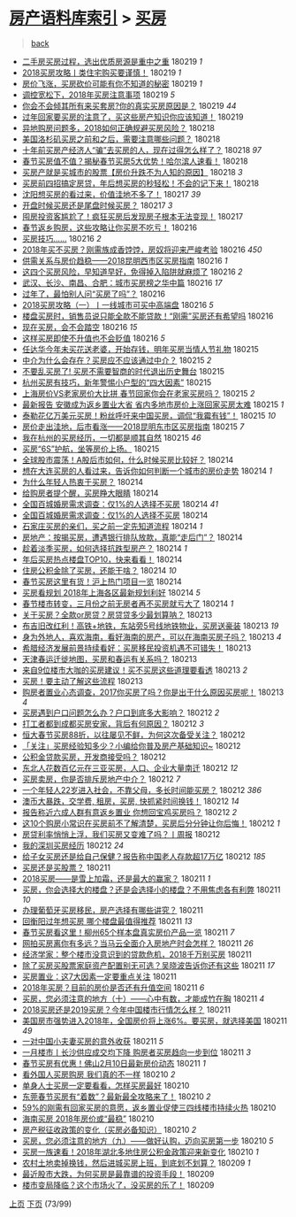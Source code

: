 [房产语料库索引](../../README.md)  > [买房](买房.md)
====
> [back](../README.md)

- [二手房买房过程，选出优质房源是重中之重](http://jkwz.applinzi.com/ittc/7071737825232159754.html#%E4%BA%8C%E6%89%8B%E6%88%BF%E4%B9%B0%E6%88%BF%E8%BF%87%E7%A8%8B%EF%BC%8C%E9%80%89%E5%87%BA%E4%BC%98%E8%B4%A8%E6%88%BF%E6%BA%90%E6%98%AF%E9%87%8D%E4%B8%AD%E4%B9%8B%E9%87%8D) 180219 *1* 
- [2018买房攻略丨类住宅购买要谨慎！](http://jkwz.applinzi.com/ittc/7071707480227054599.html#2018%E4%B9%B0%E6%88%BF%E6%94%BB%E7%95%A5%E4%B8%A8%E7%B1%BB%E4%BD%8F%E5%AE%85%E8%B4%AD%E4%B9%B0%E8%A6%81%E8%B0%A8%E6%85%8E%EF%BC%81) 180219 *1* 
- [房价飞涨，买房砍价可能有你不知道的秘密](http://jkwz.applinzi.com/ittc/7071345571388720134.html#%E6%88%BF%E4%BB%B7%E9%A3%9E%E6%B6%A8%EF%BC%8C%E4%B9%B0%E6%88%BF%E7%A0%8D%E4%BB%B7%E5%8F%AF%E8%83%BD%E6%9C%89%E4%BD%A0%E4%B8%8D%E7%9F%A5%E9%81%93%E7%9A%84%E7%A7%98%E5%AF%86) 180219 *1* 
- [调控宽松下，2018年买房注意事项](http://jkwz.applinzi.com/ittc/7071355787547247623.html#%E8%B0%83%E6%8E%A7%E5%AE%BD%E6%9D%BE%E4%B8%8B%EF%BC%8C2018%E5%B9%B4%E4%B9%B0%E6%88%BF%E6%B3%A8%E6%84%8F%E4%BA%8B%E9%A1%B9) 180219 *5* 
- [你会不会倾其所有来买套房?你的真实买房原因是？](http://jkwz.applinzi.com/ittc/7071585540812309520.html#%E4%BD%A0%E4%BC%9A%E4%B8%8D%E4%BC%9A%E5%80%BE%E5%85%B6%E6%89%80%E6%9C%89%E6%9D%A5%E4%B9%B0%E5%A5%97%E6%88%BF%3F%E4%BD%A0%E7%9A%84%E7%9C%9F%E5%AE%9E%E4%B9%B0%E6%88%BF%E5%8E%9F%E5%9B%A0%E6%98%AF%EF%BC%9F) 180219 *44* 
- [过年回家要买房的注意了，买这些房产知识你应该知道！](http://jkwz.applinzi.com/ittc/7069188088650007569.html#%E8%BF%87%E5%B9%B4%E5%9B%9E%E5%AE%B6%E8%A6%81%E4%B9%B0%E6%88%BF%E7%9A%84%E6%B3%A8%E6%84%8F%E4%BA%86%EF%BC%8C%E4%B9%B0%E8%BF%99%E4%BA%9B%E6%88%BF%E4%BA%A7%E7%9F%A5%E8%AF%86%E4%BD%A0%E5%BA%94%E8%AF%A5%E7%9F%A5%E9%81%93%EF%BC%81) 180219  
- [异地购房问题多，2018如何正确规避买房风险？](http://jkwz.applinzi.com/ittc/7071508477073949702.html#%E5%BC%82%E5%9C%B0%E8%B4%AD%E6%88%BF%E9%97%AE%E9%A2%98%E5%A4%9A%EF%BC%8C2018%E5%A6%82%E4%BD%95%E6%AD%A3%E7%A1%AE%E8%A7%84%E9%81%BF%E4%B9%B0%E6%88%BF%E9%A3%8E%E9%99%A9%EF%BC%9F) 180218  
- [美国洛杉矶买房之前和之后，需要注意哪些问题？](http://jkwz.applinzi.com/ittc/7071428734454596624.html#%E7%BE%8E%E5%9B%BD%E6%B4%9B%E6%9D%89%E7%9F%B6%E4%B9%B0%E6%88%BF%E4%B9%8B%E5%89%8D%E5%92%8C%E4%B9%8B%E5%90%8E%EF%BC%8C%E9%9C%80%E8%A6%81%E6%B3%A8%E6%84%8F%E5%93%AA%E4%BA%9B%E9%97%AE%E9%A2%98%EF%BC%9F) 180218  
- [十年前买房产经济人“骗”去买房的人，现在过得怎么样了？](http://jkwz.applinzi.com/ittc/7068764236325323793.html#%E5%8D%81%E5%B9%B4%E5%89%8D%E4%B9%B0%E6%88%BF%E4%BA%A7%E7%BB%8F%E6%B5%8E%E4%BA%BA%E2%80%9C%E9%AA%97%E2%80%9D%E5%8E%BB%E4%B9%B0%E6%88%BF%E7%9A%84%E4%BA%BA%EF%BC%8C%E7%8E%B0%E5%9C%A8%E8%BF%87%E5%BE%97%E6%80%8E%E4%B9%88%E6%A0%B7%E4%BA%86%EF%BC%9F) 180218 *97* 
- [春节买房值不值？揭秘春节买房5大优势！哈尔滨人速看！](http://jkwz.applinzi.com/ittc/7071328420984521739.html#%E6%98%A5%E8%8A%82%E4%B9%B0%E6%88%BF%E5%80%BC%E4%B8%8D%E5%80%BC%EF%BC%9F%E6%8F%AD%E7%A7%98%E6%98%A5%E8%8A%82%E4%B9%B0%E6%88%BF5%E5%A4%A7%E4%BC%98%E5%8A%BF%EF%BC%81%E5%93%88%E5%B0%94%E6%BB%A8%E4%BA%BA%E9%80%9F%E7%9C%8B%EF%BC%81) 180218  
- [买房产就是买城市的股票【房价升跌不为人知的原因】](http://jkwz.applinzi.com/ittc/7071220276165870598.html#%E4%B9%B0%E6%88%BF%E4%BA%A7%E5%B0%B1%E6%98%AF%E4%B9%B0%E5%9F%8E%E5%B8%82%E7%9A%84%E8%82%A1%E7%A5%A8%E3%80%90%E6%88%BF%E4%BB%B7%E5%8D%87%E8%B7%8C%E4%B8%8D%E4%B8%BA%E4%BA%BA%E7%9F%A5%E7%9A%84%E5%8E%9F%E5%9B%A0%E3%80%91) 180218 *3* 
- [买房前四招搞定房贷，年后想买房的秒轻松！不会的记下来！](http://jkwz.applinzi.com/ittc/7071213895220200455.html#%E4%B9%B0%E6%88%BF%E5%89%8D%E5%9B%9B%E6%8B%9B%E6%90%9E%E5%AE%9A%E6%88%BF%E8%B4%B7%EF%BC%8C%E5%B9%B4%E5%90%8E%E6%83%B3%E4%B9%B0%E6%88%BF%E7%9A%84%E7%A7%92%E8%BD%BB%E6%9D%BE%EF%BC%81%E4%B8%8D%E4%BC%9A%E7%9A%84%E8%AE%B0%E4%B8%8B%E6%9D%A5%EF%BC%81) 180218  
- [沈阳想买房的看过来，价值洼地不多了！](http://jkwz.applinzi.com/ittc/7071039887245837323.html#%E6%B2%88%E9%98%B3%E6%83%B3%E4%B9%B0%E6%88%BF%E7%9A%84%E7%9C%8B%E8%BF%87%E6%9D%A5%EF%BC%8C%E4%BB%B7%E5%80%BC%E6%B4%BC%E5%9C%B0%E4%B8%8D%E5%A4%9A%E4%BA%86%EF%BC%81) 180217 *39* 
- [开盘时候买房还是尾盘时候买房？](http://jkwz.applinzi.com/ittc/7071023101762864138.html#%E5%BC%80%E7%9B%98%E6%97%B6%E5%80%99%E4%B9%B0%E6%88%BF%E8%BF%98%E6%98%AF%E5%B0%BE%E7%9B%98%E6%97%B6%E5%80%99%E4%B9%B0%E6%88%BF%EF%BC%9F) 180217 *3* 
- [囤房投资客尴尬了！疯狂买房后发现房子根本无法变现！](http://jkwz.applinzi.com/ittc/7069237457612964870.html#%E5%9B%A4%E6%88%BF%E6%8A%95%E8%B5%84%E5%AE%A2%E5%B0%B4%E5%B0%AC%E4%BA%86%EF%BC%81%E7%96%AF%E7%8B%82%E4%B9%B0%E6%88%BF%E5%90%8E%E5%8F%91%E7%8E%B0%E6%88%BF%E5%AD%90%E6%A0%B9%E6%9C%AC%E6%97%A0%E6%B3%95%E5%8F%98%E7%8E%B0%EF%BC%81) 180217  
- [春节返乡购房，这些攻略让你买房不吃亏！](http://jkwz.applinzi.com/ittc/7070658161235461130.html#%E6%98%A5%E8%8A%82%E8%BF%94%E4%B9%A1%E8%B4%AD%E6%88%BF%EF%BC%8C%E8%BF%99%E4%BA%9B%E6%94%BB%E7%95%A5%E8%AE%A9%E4%BD%A0%E4%B9%B0%E6%88%BF%E4%B8%8D%E5%90%83%E4%BA%8F%EF%BC%81) 180216  
- [买房技巧……](http://jkwz.applinzi.com/ittc/7070791293930570758.html#%E4%B9%B0%E6%88%BF%E6%8A%80%E5%B7%A7%E2%80%A6%E2%80%A6) 180216 *2* 
- [2018年买不买房？刚需族成香饽饽，房奴将迎来严峻考验](http://jkwz.applinzi.com/ittc/7070731606069609482.html#2018%E5%B9%B4%E4%B9%B0%E4%B8%8D%E4%B9%B0%E6%88%BF%EF%BC%9F%E5%88%9A%E9%9C%80%E6%97%8F%E6%88%90%E9%A6%99%E9%A5%BD%E9%A5%BD%EF%BC%8C%E6%88%BF%E5%A5%B4%E5%B0%86%E8%BF%8E%E6%9D%A5%E4%B8%A5%E5%B3%BB%E8%80%83%E9%AA%8C) 180216 *450* 
- [供需关系与房价趋稳——2018昆明西市区买房指南](http://jkwz.applinzi.com/ittc/7070671419308770320.html#%E4%BE%9B%E9%9C%80%E5%85%B3%E7%B3%BB%E4%B8%8E%E6%88%BF%E4%BB%B7%E8%B6%8B%E7%A8%B3%E2%80%94%E2%80%942018%E6%98%86%E6%98%8E%E8%A5%BF%E5%B8%82%E5%8C%BA%E4%B9%B0%E6%88%BF%E6%8C%87%E5%8D%97) 180216 *1* 
- [这四个买房风险，早知道早好，免得掉入陷阱就麻烦了](http://jkwz.applinzi.com/ittc/7070666320410838022.html#%E8%BF%99%E5%9B%9B%E4%B8%AA%E4%B9%B0%E6%88%BF%E9%A3%8E%E9%99%A9%EF%BC%8C%E6%97%A9%E7%9F%A5%E9%81%93%E6%97%A9%E5%A5%BD%EF%BC%8C%E5%85%8D%E5%BE%97%E6%8E%89%E5%85%A5%E9%99%B7%E9%98%B1%E5%B0%B1%E9%BA%BB%E7%83%A6%E4%BA%86) 180216 *2* 
- [武汉、长沙、南昌、合肥：城市买房榜之华中篇](http://jkwz.applinzi.com/ittc/7066654034180441095.html#%E6%AD%A6%E6%B1%89%E3%80%81%E9%95%BF%E6%B2%99%E3%80%81%E5%8D%97%E6%98%8C%E3%80%81%E5%90%88%E8%82%A5%EF%BC%9A%E5%9F%8E%E5%B8%82%E4%B9%B0%E6%88%BF%E6%A6%9C%E4%B9%8B%E5%8D%8E%E4%B8%AD%E7%AF%87) 180216 *17* 
- [过年了，最怕别人问“买房了吗”？](http://jkwz.applinzi.com/ittc/7070611584114492426.html#%E8%BF%87%E5%B9%B4%E4%BA%86%EF%BC%8C%E6%9C%80%E6%80%95%E5%88%AB%E4%BA%BA%E9%97%AE%E2%80%9C%E4%B9%B0%E6%88%BF%E4%BA%86%E5%90%97%E2%80%9D%EF%BC%9F) 180216  
- [2018买房攻略（一）丨一线城市可买中高端盘](http://jkwz.applinzi.com/ittc/7070584728116003851.html#2018%E4%B9%B0%E6%88%BF%E6%94%BB%E7%95%A5%EF%BC%88%E4%B8%80%EF%BC%89%E4%B8%A8%E4%B8%80%E7%BA%BF%E5%9F%8E%E5%B8%82%E5%8F%AF%E4%B9%B0%E4%B8%AD%E9%AB%98%E7%AB%AF%E7%9B%98) 180216 *5* 
- [楼盘买房时，销售员说只能全款不能贷款！“刚需”买房还有希望吗](http://jkwz.applinzi.com/ittc/7069248693322908683.html#%E6%A5%BC%E7%9B%98%E4%B9%B0%E6%88%BF%E6%97%B6%EF%BC%8C%E9%94%80%E5%94%AE%E5%91%98%E8%AF%B4%E5%8F%AA%E8%83%BD%E5%85%A8%E6%AC%BE%E4%B8%8D%E8%83%BD%E8%B4%B7%E6%AC%BE%EF%BC%81%E2%80%9C%E5%88%9A%E9%9C%80%E2%80%9D%E4%B9%B0%E6%88%BF%E8%BF%98%E6%9C%89%E5%B8%8C%E6%9C%9B%E5%90%97) 180216  
- [现在买房，会不会踏空](http://jkwz.applinzi.com/ittc/7070451744301925393.html#%E7%8E%B0%E5%9C%A8%E4%B9%B0%E6%88%BF%EF%BC%8C%E4%BC%9A%E4%B8%8D%E4%BC%9A%E8%B8%8F%E7%A9%BA) 180216 *15* 
- [这样买房即使不升值也不会贬值](http://jkwz.applinzi.com/ittc/7070030065440392202.html#%E8%BF%99%E6%A0%B7%E4%B9%B0%E6%88%BF%E5%8D%B3%E4%BD%BF%E4%B8%8D%E5%8D%87%E5%80%BC%E4%B9%9F%E4%B8%8D%E4%BC%9A%E8%B4%AC%E5%80%BC) 180216 *5* 
- [任达华今年未买花送老婆，开始存钱，明年买房当情人节礼物](http://jkwz.applinzi.com/ittc/7070453954402321419.html#%E4%BB%BB%E8%BE%BE%E5%8D%8E%E4%BB%8A%E5%B9%B4%E6%9C%AA%E4%B9%B0%E8%8A%B1%E9%80%81%E8%80%81%E5%A9%86%EF%BC%8C%E5%BC%80%E5%A7%8B%E5%AD%98%E9%92%B1%EF%BC%8C%E6%98%8E%E5%B9%B4%E4%B9%B0%E6%88%BF%E5%BD%93%E6%83%85%E4%BA%BA%E8%8A%82%E7%A4%BC%E7%89%A9) 180215  
- [中介为什么会存在？买房应不应该通过中介？](http://jkwz.applinzi.com/ittc/7070357659926922256.html#%E4%B8%AD%E4%BB%8B%E4%B8%BA%E4%BB%80%E4%B9%88%E4%BC%9A%E5%AD%98%E5%9C%A8%EF%BC%9F%E4%B9%B0%E6%88%BF%E5%BA%94%E4%B8%8D%E5%BA%94%E8%AF%A5%E9%80%9A%E8%BF%87%E4%B8%AD%E4%BB%8B%EF%BC%9F) 180215 *2* 
- [不要乱买房了! 买房不需要智商的时代退出历史舞台](http://jkwz.applinzi.com/ittc/7069629492819919879.html#%E4%B8%8D%E8%A6%81%E4%B9%B1%E4%B9%B0%E6%88%BF%E4%BA%86%21+%E4%B9%B0%E6%88%BF%E4%B8%8D%E9%9C%80%E8%A6%81%E6%99%BA%E5%95%86%E7%9A%84%E6%97%B6%E4%BB%A3%E9%80%80%E5%87%BA%E5%8E%86%E5%8F%B2%E8%88%9E%E5%8F%B0) 180215  
- [杭州买房有技巧，新年警惕小户型的“四大因素”](http://jkwz.applinzi.com/ittc/7070079734602269707.html#%E6%9D%AD%E5%B7%9E%E4%B9%B0%E6%88%BF%E6%9C%89%E6%8A%80%E5%B7%A7%EF%BC%8C%E6%96%B0%E5%B9%B4%E8%AD%A6%E6%83%95%E5%B0%8F%E6%88%B7%E5%9E%8B%E7%9A%84%E2%80%9C%E5%9B%9B%E5%A4%A7%E5%9B%A0%E7%B4%A0%E2%80%9D) 180215  
- [上海房价VS老家房价大比拼 春节回家你会在老家买房吗？](http://jkwz.applinzi.com/ittc/7070322028496552967.html#%E4%B8%8A%E6%B5%B7%E6%88%BF%E4%BB%B7VS%E8%80%81%E5%AE%B6%E6%88%BF%E4%BB%B7%E5%A4%A7%E6%AF%94%E6%8B%BC+%E6%98%A5%E8%8A%82%E5%9B%9E%E5%AE%B6%E4%BD%A0%E4%BC%9A%E5%9C%A8%E8%80%81%E5%AE%B6%E4%B9%B0%E6%88%BF%E5%90%97%EF%BC%9F) 180215 *2* 
- [最新报告 安徽成为返乡置业大省 省内多地市房价上涨回家买房太难](http://jkwz.applinzi.com/ittc/7070314339901113351.html#%E6%9C%80%E6%96%B0%E6%8A%A5%E5%91%8A+%E5%AE%89%E5%BE%BD%E6%88%90%E4%B8%BA%E8%BF%94%E4%B9%A1%E7%BD%AE%E4%B8%9A%E5%A4%A7%E7%9C%81+%E7%9C%81%E5%86%85%E5%A4%9A%E5%9C%B0%E5%B8%82%E6%88%BF%E4%BB%B7%E4%B8%8A%E6%B6%A8%E5%9B%9E%E5%AE%B6%E4%B9%B0%E6%88%BF%E5%A4%AA%E9%9A%BE) 180215 *1* 
- [泰勒花亿万美元买房！粉丝呼吁来中国买房，调侃“我霉有钱”！](http://jkwz.applinzi.com/ittc/7070279833743787019.html#%E6%B3%B0%E5%8B%92%E8%8A%B1%E4%BA%BF%E4%B8%87%E7%BE%8E%E5%85%83%E4%B9%B0%E6%88%BF%EF%BC%81%E7%B2%89%E4%B8%9D%E5%91%BC%E5%90%81%E6%9D%A5%E4%B8%AD%E5%9B%BD%E4%B9%B0%E6%88%BF%EF%BC%8C%E8%B0%83%E4%BE%83%E2%80%9C%E6%88%91%E9%9C%89%E6%9C%89%E9%92%B1%E2%80%9D%EF%BC%81) 180215 *10* 
- [房价走出洼地，后市看涨——2018昆明东市区买房指南](http://jkwz.applinzi.com/ittc/7070274718978802704.html#%E6%88%BF%E4%BB%B7%E8%B5%B0%E5%87%BA%E6%B4%BC%E5%9C%B0%EF%BC%8C%E5%90%8E%E5%B8%82%E7%9C%8B%E6%B6%A8%E2%80%94%E2%80%942018%E6%98%86%E6%98%8E%E4%B8%9C%E5%B8%82%E5%8C%BA%E4%B9%B0%E6%88%BF%E6%8C%87%E5%8D%97) 180215 *7* 
- [我在杭州的买房经历，一切都是顺其自然](http://jkwz.applinzi.com/ittc/7070120974618199057.html#%E6%88%91%E5%9C%A8%E6%9D%AD%E5%B7%9E%E7%9A%84%E4%B9%B0%E6%88%BF%E7%BB%8F%E5%8E%86%EF%BC%8C%E4%B8%80%E5%88%87%E9%83%BD%E6%98%AF%E9%A1%BA%E5%85%B6%E8%87%AA%E7%84%B6) 180215 *46* 
- [买房“6S”护航，坐等房价上扬。](http://jkwz.applinzi.com/ittc/7069186768668984331.html#%E4%B9%B0%E6%88%BF%E2%80%9C6S%E2%80%9D%E6%8A%A4%E8%88%AA%EF%BC%8C%E5%9D%90%E7%AD%89%E6%88%BF%E4%BB%B7%E4%B8%8A%E6%89%AC%E3%80%82) 180215  
- [全球股市震荡！A股后市如何，什么时候买房比较好？](http://jkwz.applinzi.com/ittc/7069195537171874822.html#%E5%85%A8%E7%90%83%E8%82%A1%E5%B8%82%E9%9C%87%E8%8D%A1%EF%BC%81A%E8%82%A1%E5%90%8E%E5%B8%82%E5%A6%82%E4%BD%95%EF%BC%8C%E4%BB%80%E4%B9%88%E6%97%B6%E5%80%99%E4%B9%B0%E6%88%BF%E6%AF%94%E8%BE%83%E5%A5%BD%EF%BC%9F) 180214  
- [想在大连买房的人看过来，告诉你如何判断一个城市的房价走势](http://jkwz.applinzi.com/ittc/7070039120787538961.html#%E6%83%B3%E5%9C%A8%E5%A4%A7%E8%BF%9E%E4%B9%B0%E6%88%BF%E7%9A%84%E4%BA%BA%E7%9C%8B%E8%BF%87%E6%9D%A5%EF%BC%8C%E5%91%8A%E8%AF%89%E4%BD%A0%E5%A6%82%E4%BD%95%E5%88%A4%E6%96%AD%E4%B8%80%E4%B8%AA%E5%9F%8E%E5%B8%82%E7%9A%84%E6%88%BF%E4%BB%B7%E8%B5%B0%E5%8A%BF) 180214 *1* 
- [为什么年轻人热衷于买房？](http://jkwz.applinzi.com/ittc/7070028009858139146.html#%E4%B8%BA%E4%BB%80%E4%B9%88%E5%B9%B4%E8%BD%BB%E4%BA%BA%E7%83%AD%E8%A1%B7%E4%BA%8E%E4%B9%B0%E6%88%BF%EF%BC%9F) 180214  
- [给购房者提个醒，买房睁大眼睛](http://jkwz.applinzi.com/ittc/7069986708857029638.html#%E7%BB%99%E8%B4%AD%E6%88%BF%E8%80%85%E6%8F%90%E4%B8%AA%E9%86%92%EF%BC%8C%E4%B9%B0%E6%88%BF%E7%9D%81%E5%A4%A7%E7%9C%BC%E7%9D%9B) 180214  
- [全国百城婚房需求调查：仅1%的人选择不买房](http://jkwz.applinzi.com/ittc/7069991170338194448.html#%E5%85%A8%E5%9B%BD%E7%99%BE%E5%9F%8E%E5%A9%9A%E6%88%BF%E9%9C%80%E6%B1%82%E8%B0%83%E6%9F%A5%EF%BC%9A%E4%BB%851%25%E7%9A%84%E4%BA%BA%E9%80%89%E6%8B%A9%E4%B8%8D%E4%B9%B0%E6%88%BF) 180214 *41* 
- [全国百城婚房需求调查：仅1%的人选择不买房](http://jkwz.applinzi.com/ittc/7069980788022314001.html#%E5%85%A8%E5%9B%BD%E7%99%BE%E5%9F%8E%E5%A9%9A%E6%88%BF%E9%9C%80%E6%B1%82%E8%B0%83%E6%9F%A5%EF%BC%9A%E4%BB%851%25%E7%9A%84%E4%BA%BA%E9%80%89%E6%8B%A9%E4%B8%8D%E4%B9%B0%E6%88%BF) 180214  
- [石家庄买房的亲们，买之前一定先知道流程](http://jkwz.applinzi.com/ittc/7069974461791339537.html#%E7%9F%B3%E5%AE%B6%E5%BA%84%E4%B9%B0%E6%88%BF%E7%9A%84%E4%BA%B2%E4%BB%AC%EF%BC%8C%E4%B9%B0%E4%B9%8B%E5%89%8D%E4%B8%80%E5%AE%9A%E5%85%88%E7%9F%A5%E9%81%93%E6%B5%81%E7%A8%8B) 180214 *1* 
- [房地产：按揭买房，遭遇银行排队放款，真能“走后门”？](http://jkwz.applinzi.com/ittc/7069955914713269259.html#%E6%88%BF%E5%9C%B0%E4%BA%A7%EF%BC%9A%E6%8C%89%E6%8F%AD%E4%B9%B0%E6%88%BF%EF%BC%8C%E9%81%AD%E9%81%87%E9%93%B6%E8%A1%8C%E6%8E%92%E9%98%9F%E6%94%BE%E6%AC%BE%EF%BC%8C%E7%9C%9F%E8%83%BD%E2%80%9C%E8%B5%B0%E5%90%8E%E9%97%A8%E2%80%9D%EF%BC%9F) 180214  
- [趁着淡季买房，如何选择抗跌型房产？](http://jkwz.applinzi.com/ittc/7069939749060346897.html#%E8%B6%81%E7%9D%80%E6%B7%A1%E5%AD%A3%E4%B9%B0%E6%88%BF%EF%BC%8C%E5%A6%82%E4%BD%95%E9%80%89%E6%8B%A9%E6%8A%97%E8%B7%8C%E5%9E%8B%E6%88%BF%E4%BA%A7%EF%BC%9F) 180214 *1* 
- [年后买房热点楼盘TOP10，快来看看！](http://jkwz.applinzi.com/ittc/7069894296314840075.html#%E5%B9%B4%E5%90%8E%E4%B9%B0%E6%88%BF%E7%83%AD%E7%82%B9%E6%A5%BC%E7%9B%98TOP10%EF%BC%8C%E5%BF%AB%E6%9D%A5%E7%9C%8B%E7%9C%8B%EF%BC%81) 180214  
- [住房公积金除了买房，还能干啥？](http://jkwz.applinzi.com/ittc/7069878378159408145.html#%E4%BD%8F%E6%88%BF%E5%85%AC%E7%A7%AF%E9%87%91%E9%99%A4%E4%BA%86%E4%B9%B0%E6%88%BF%EF%BC%8C%E8%BF%98%E8%83%BD%E5%B9%B2%E5%95%A5%EF%BC%9F) 180214 *10* 
- [春节买房这里有货！沪上热门项目一览](http://jkwz.applinzi.com/ittc/7069859576487085063.html#%E6%98%A5%E8%8A%82%E4%B9%B0%E6%88%BF%E8%BF%99%E9%87%8C%E6%9C%89%E8%B4%A7%EF%BC%81%E6%B2%AA%E4%B8%8A%E7%83%AD%E9%97%A8%E9%A1%B9%E7%9B%AE%E4%B8%80%E8%A7%88) 180214  
- [买房看规划 2018年上海各区最新规划利好](http://jkwz.applinzi.com/ittc/7069859568194946065.html#%E4%B9%B0%E6%88%BF%E7%9C%8B%E8%A7%84%E5%88%92+2018%E5%B9%B4%E4%B8%8A%E6%B5%B7%E5%90%84%E5%8C%BA%E6%9C%80%E6%96%B0%E8%A7%84%E5%88%92%E5%88%A9%E5%A5%BD) 180214 *5* 
- [春节楼市转变，三月份之前无房者再不买房就亏大了](http://jkwz.applinzi.com/ittc/7069857732935287824.html#%E6%98%A5%E8%8A%82%E6%A5%BC%E5%B8%82%E8%BD%AC%E5%8F%98%EF%BC%8C%E4%B8%89%E6%9C%88%E4%BB%BD%E4%B9%8B%E5%89%8D%E6%97%A0%E6%88%BF%E8%80%85%E5%86%8D%E4%B8%8D%E4%B9%B0%E6%88%BF%E5%B0%B1%E4%BA%8F%E5%A4%A7%E4%BA%86) 180214 *1* 
- [关于买房？全款or房贷？房贷贷多少最划算呐？](http://jkwz.applinzi.com/ittc/7069679248292185094.html#%E5%85%B3%E4%BA%8E%E4%B9%B0%E6%88%BF%EF%BC%9F%E5%85%A8%E6%AC%BEor%E6%88%BF%E8%B4%B7%EF%BC%9F%E6%88%BF%E8%B4%B7%E8%B4%B7%E5%A4%9A%E5%B0%91%E6%9C%80%E5%88%92%E7%AE%97%E5%91%90%EF%BC%9F) 180213  
- [布吉旧改红利！高铁+地铁，东站旁5号线地铁物业，买房送豪装](http://jkwz.applinzi.com/ittc/7069647908658218000.html#%E5%B8%83%E5%90%89%E6%97%A7%E6%94%B9%E7%BA%A2%E5%88%A9%EF%BC%81%E9%AB%98%E9%93%81%2B%E5%9C%B0%E9%93%81%EF%BC%8C%E4%B8%9C%E7%AB%99%E6%97%815%E5%8F%B7%E7%BA%BF%E5%9C%B0%E9%93%81%E7%89%A9%E4%B8%9A%EF%BC%8C%E4%B9%B0%E6%88%BF%E9%80%81%E8%B1%AA%E8%A3%85) 180213 *19* 
- [身为外地人，喜欢海南，看好海南的房产，可以在海南买房子吗？](http://jkwz.applinzi.com/ittc/7069637101065077766.html#%E8%BA%AB%E4%B8%BA%E5%A4%96%E5%9C%B0%E4%BA%BA%EF%BC%8C%E5%96%9C%E6%AC%A2%E6%B5%B7%E5%8D%97%EF%BC%8C%E7%9C%8B%E5%A5%BD%E6%B5%B7%E5%8D%97%E7%9A%84%E6%88%BF%E4%BA%A7%EF%BC%8C%E5%8F%AF%E4%BB%A5%E5%9C%A8%E6%B5%B7%E5%8D%97%E4%B9%B0%E6%88%BF%E5%AD%90%E5%90%97%EF%BC%9F) 180213 *4* 
- [希腊经济发展前景持续看好：买房移民投资机遇不可错失！](http://jkwz.applinzi.com/ittc/7069636176141354001.html#%E5%B8%8C%E8%85%8A%E7%BB%8F%E6%B5%8E%E5%8F%91%E5%B1%95%E5%89%8D%E6%99%AF%E6%8C%81%E7%BB%AD%E7%9C%8B%E5%A5%BD%EF%BC%9A%E4%B9%B0%E6%88%BF%E7%A7%BB%E6%B0%91%E6%8A%95%E8%B5%84%E6%9C%BA%E9%81%87%E4%B8%8D%E5%8F%AF%E9%94%99%E5%A4%B1%EF%BC%81) 180213  
- [天津春运迁徙地图，买房和春运有关系吗？](http://jkwz.applinzi.com/ittc/7069595618903589899.html#%E5%A4%A9%E6%B4%A5%E6%98%A5%E8%BF%90%E8%BF%81%E5%BE%99%E5%9C%B0%E5%9B%BE%EF%BC%8C%E4%B9%B0%E6%88%BF%E5%92%8C%E6%98%A5%E8%BF%90%E6%9C%89%E5%85%B3%E7%B3%BB%E5%90%97%EF%BC%9F) 180213  
- [来自9位楼市大咖的买房建议！买不买房这些道理要看透](http://jkwz.applinzi.com/ittc/7069509162939974666.html#%E6%9D%A5%E8%87%AA9%E4%BD%8D%E6%A5%BC%E5%B8%82%E5%A4%A7%E5%92%96%E7%9A%84%E4%B9%B0%E6%88%BF%E5%BB%BA%E8%AE%AE%EF%BC%81%E4%B9%B0%E4%B8%8D%E4%B9%B0%E6%88%BF%E8%BF%99%E4%BA%9B%E9%81%93%E7%90%86%E8%A6%81%E7%9C%8B%E9%80%8F) 180213 *2* 
- [买房！要主动了解这些流程](http://jkwz.applinzi.com/ittc/7069491882197779466.html#%E4%B9%B0%E6%88%BF%EF%BC%81%E8%A6%81%E4%B8%BB%E5%8A%A8%E4%BA%86%E8%A7%A3%E8%BF%99%E4%BA%9B%E6%B5%81%E7%A8%8B) 180213  
- [购房者置业心态调查，2017你买房了吗？你是出于什么原因买房呢！](http://jkwz.applinzi.com/ittc/7069351752950612998.html#%E8%B4%AD%E6%88%BF%E8%80%85%E7%BD%AE%E4%B8%9A%E5%BF%83%E6%80%81%E8%B0%83%E6%9F%A5%EF%BC%8C2017%E4%BD%A0%E4%B9%B0%E6%88%BF%E4%BA%86%E5%90%97%EF%BC%9F%E4%BD%A0%E6%98%AF%E5%87%BA%E4%BA%8E%E4%BB%80%E4%B9%88%E5%8E%9F%E5%9B%A0%E4%B9%B0%E6%88%BF%E5%91%A2%EF%BC%81) 180213 *4* 
- [买房遇到户口问题怎么办？户口到底多大影响？](http://jkwz.applinzi.com/ittc/7069255445644837905.html#%E4%B9%B0%E6%88%BF%E9%81%87%E5%88%B0%E6%88%B7%E5%8F%A3%E9%97%AE%E9%A2%98%E6%80%8E%E4%B9%88%E5%8A%9E%EF%BC%9F%E6%88%B7%E5%8F%A3%E5%88%B0%E5%BA%95%E5%A4%9A%E5%A4%A7%E5%BD%B1%E5%93%8D%EF%BC%9F) 180212 *2* 
- [打工者都到成都买房安家，背后有何原因？](http://jkwz.applinzi.com/ittc/7069334140858401809.html#%E6%89%93%E5%B7%A5%E8%80%85%E9%83%BD%E5%88%B0%E6%88%90%E9%83%BD%E4%B9%B0%E6%88%BF%E5%AE%89%E5%AE%B6%EF%BC%8C%E8%83%8C%E5%90%8E%E6%9C%89%E4%BD%95%E5%8E%9F%E5%9B%A0%EF%BC%9F) 180212 *3* 
- [恒大春节买房88折，​以往屡见不鲜，为何这次备受关注？](http://jkwz.applinzi.com/ittc/7069227576801625098.html#%E6%81%92%E5%A4%A7%E6%98%A5%E8%8A%82%E4%B9%B0%E6%88%BF88%E6%8A%98%EF%BC%8C%E2%80%8B%E4%BB%A5%E5%BE%80%E5%B1%A1%E8%A7%81%E4%B8%8D%E9%B2%9C%EF%BC%8C%E4%B8%BA%E4%BD%95%E8%BF%99%E6%AC%A1%E5%A4%87%E5%8F%97%E5%85%B3%E6%B3%A8%EF%BC%9F) 180212  
- [「关注」买房经验知多少？小编给你普及房产基础知识~](http://jkwz.applinzi.com/ittc/7069283793892803595.html#%E3%80%8C%E5%85%B3%E6%B3%A8%E3%80%8D%E4%B9%B0%E6%88%BF%E7%BB%8F%E9%AA%8C%E7%9F%A5%E5%A4%9A%E5%B0%91%EF%BC%9F%E5%B0%8F%E7%BC%96%E7%BB%99%E4%BD%A0%E6%99%AE%E5%8F%8A%E6%88%BF%E4%BA%A7%E5%9F%BA%E7%A1%80%E7%9F%A5%E8%AF%86%7E) 180212  
- [公积金贷款买房，开发商接受吗？](http://jkwz.applinzi.com/ittc/7069276985996346375.html#%E5%85%AC%E7%A7%AF%E9%87%91%E8%B4%B7%E6%AC%BE%E4%B9%B0%E6%88%BF%EF%BC%8C%E5%BC%80%E5%8F%91%E5%95%86%E6%8E%A5%E5%8F%97%E5%90%97%EF%BC%9F) 180212  
- [东北人花数百亿元在三亚买房，人口、企业大量南迁](http://jkwz.applinzi.com/ittc/7069261693161309195.html#%E4%B8%9C%E5%8C%97%E4%BA%BA%E8%8A%B1%E6%95%B0%E7%99%BE%E4%BA%BF%E5%85%83%E5%9C%A8%E4%B8%89%E4%BA%9A%E4%B9%B0%E6%88%BF%EF%BC%8C%E4%BA%BA%E5%8F%A3%E3%80%81%E4%BC%81%E4%B8%9A%E5%A4%A7%E9%87%8F%E5%8D%97%E8%BF%81) 180212 *12* 
- [买房卖房，你是否排斥房地产中介？](http://jkwz.applinzi.com/ittc/7069247112162575370.html#%E4%B9%B0%E6%88%BF%E5%8D%96%E6%88%BF%EF%BC%8C%E4%BD%A0%E6%98%AF%E5%90%A6%E6%8E%92%E6%96%A5%E6%88%BF%E5%9C%B0%E4%BA%A7%E4%B8%AD%E4%BB%8B%EF%BC%9F) 180212 *7* 
- [一个年轻人22岁进入社会，不靠父母，多长时间能买房？](http://jkwz.applinzi.com/ittc/7069152291909534730.html#%E4%B8%80%E4%B8%AA%E5%B9%B4%E8%BD%BB%E4%BA%BA22%E5%B2%81%E8%BF%9B%E5%85%A5%E7%A4%BE%E4%BC%9A%EF%BC%8C%E4%B8%8D%E9%9D%A0%E7%88%B6%E6%AF%8D%EF%BC%8C%E5%A4%9A%E9%95%BF%E6%97%B6%E9%97%B4%E8%83%BD%E4%B9%B0%E6%88%BF%EF%BC%9F) 180212 *386* 
- [澳币大暴跌，交学费, 租房，买房, 快抓紧时间换钱！](http://jkwz.applinzi.com/ittc/7069219934507107335.html#%E6%BE%B3%E5%B8%81%E5%A4%A7%E6%9A%B4%E8%B7%8C%EF%BC%8C%E4%BA%A4%E5%AD%A6%E8%B4%B9%2C+%E7%A7%9F%E6%88%BF%EF%BC%8C%E4%B9%B0%E6%88%BF%2C+%E5%BF%AB%E6%8A%93%E7%B4%A7%E6%97%B6%E9%97%B4%E6%8D%A2%E9%92%B1%EF%BC%81) 180212 *14* 
- [报告称近六成人群有意返乡置业 你想回宝鸡买房吗？](http://jkwz.applinzi.com/ittc/7069210227289621521.html#%E6%8A%A5%E5%91%8A%E7%A7%B0%E8%BF%91%E5%85%AD%E6%88%90%E4%BA%BA%E7%BE%A4%E6%9C%89%E6%84%8F%E8%BF%94%E4%B9%A1%E7%BD%AE%E4%B8%9A+%E4%BD%A0%E6%83%B3%E5%9B%9E%E5%AE%9D%E9%B8%A1%E4%B9%B0%E6%88%BF%E5%90%97%EF%BC%9F) 180212 *2* 
- [这10个购房小常识在买房前不了解清楚，买房后分分钟让你后悔！](http://jkwz.applinzi.com/ittc/7068836606167745542.html#%E8%BF%9910%E4%B8%AA%E8%B4%AD%E6%88%BF%E5%B0%8F%E5%B8%B8%E8%AF%86%E5%9C%A8%E4%B9%B0%E6%88%BF%E5%89%8D%E4%B8%8D%E4%BA%86%E8%A7%A3%E6%B8%85%E6%A5%9A%EF%BC%8C%E4%B9%B0%E6%88%BF%E5%90%8E%E5%88%86%E5%88%86%E9%92%9F%E8%AE%A9%E4%BD%A0%E5%90%8E%E6%82%94%EF%BC%81) 180212 *1* 
- [房贷利率悄悄上浮，我们买房又变难了吗？丨周报](http://jkwz.applinzi.com/ittc/7069176860691137547.html#%E6%88%BF%E8%B4%B7%E5%88%A9%E7%8E%87%E6%82%84%E6%82%84%E4%B8%8A%E6%B5%AE%EF%BC%8C%E6%88%91%E4%BB%AC%E4%B9%B0%E6%88%BF%E5%8F%88%E5%8F%98%E9%9A%BE%E4%BA%86%E5%90%97%EF%BC%9F%E4%B8%A8%E5%91%A8%E6%8A%A5) 180212  
- [我的深圳买房经历](http://jkwz.applinzi.com/ittc/7069146534916916234.html#%E6%88%91%E7%9A%84%E6%B7%B1%E5%9C%B3%E4%B9%B0%E6%88%BF%E7%BB%8F%E5%8E%86) 180212 *24* 
- [给子女买房还是给自己保健？报告称中国老人存款超17万亿](http://jkwz.applinzi.com/ittc/7069144081362322449.html#%E7%BB%99%E5%AD%90%E5%A5%B3%E4%B9%B0%E6%88%BF%E8%BF%98%E6%98%AF%E7%BB%99%E8%87%AA%E5%B7%B1%E4%BF%9D%E5%81%A5%EF%BC%9F%E6%8A%A5%E5%91%8A%E7%A7%B0%E4%B8%AD%E5%9B%BD%E8%80%81%E4%BA%BA%E5%AD%98%E6%AC%BE%E8%B6%8517%E4%B8%87%E4%BA%BF) 180212 *185* 
- [买房还是买股票？](http://jkwz.applinzi.com/ittc/7068957445664015370.html#%E4%B9%B0%E6%88%BF%E8%BF%98%E6%98%AF%E4%B9%B0%E8%82%A1%E7%A5%A8%EF%BC%9F) 180211  
- [2018买房——是雪上加霜，还是最大的赢家？](http://jkwz.applinzi.com/ittc/7068845900586025994.html#2018%E4%B9%B0%E6%88%BF%E2%80%94%E2%80%94%E6%98%AF%E9%9B%AA%E4%B8%8A%E5%8A%A0%E9%9C%9C%EF%BC%8C%E8%BF%98%E6%98%AF%E6%9C%80%E5%A4%A7%E7%9A%84%E8%B5%A2%E5%AE%B6%EF%BC%9F) 180211 *1* 
- [买房，你会选择大的楼盘？还是会选择小的楼盘？不用焦虑各有利弊](http://jkwz.applinzi.com/ittc/7068904518672974865.html#%E4%B9%B0%E6%88%BF%EF%BC%8C%E4%BD%A0%E4%BC%9A%E9%80%89%E6%8B%A9%E5%A4%A7%E7%9A%84%E6%A5%BC%E7%9B%98%EF%BC%9F%E8%BF%98%E6%98%AF%E4%BC%9A%E9%80%89%E6%8B%A9%E5%B0%8F%E7%9A%84%E6%A5%BC%E7%9B%98%EF%BC%9F%E4%B8%8D%E7%94%A8%E7%84%A6%E8%99%91%E5%90%84%E6%9C%89%E5%88%A9%E5%BC%8A) 180211 *10* 
- [办理葡萄牙买房移民，房产选择有哪些讲究？](http://jkwz.applinzi.com/ittc/7068901327474525191.html#%E5%8A%9E%E7%90%86%E8%91%A1%E8%90%84%E7%89%99%E4%B9%B0%E6%88%BF%E7%A7%BB%E6%B0%91%EF%BC%8C%E6%88%BF%E4%BA%A7%E9%80%89%E6%8B%A9%E6%9C%89%E5%93%AA%E4%BA%9B%E8%AE%B2%E7%A9%B6%EF%BC%9F) 180211  
- [回衡阳过年想买房 哪个楼盘最值得推荐](http://jkwz.applinzi.com/ittc/7068897402444841995.html#%E5%9B%9E%E8%A1%A1%E9%98%B3%E8%BF%87%E5%B9%B4%E6%83%B3%E4%B9%B0%E6%88%BF+%E5%93%AA%E4%B8%AA%E6%A5%BC%E7%9B%98%E6%9C%80%E5%80%BC%E5%BE%97%E6%8E%A8%E8%8D%90) 180211 *13* 
- [春节买房看这里！柳州65个样本盘真实房价产品一览](http://jkwz.applinzi.com/ittc/7068885291626923025.html#%E6%98%A5%E8%8A%82%E4%B9%B0%E6%88%BF%E7%9C%8B%E8%BF%99%E9%87%8C%EF%BC%81%E6%9F%B3%E5%B7%9E65%E4%B8%AA%E6%A0%B7%E6%9C%AC%E7%9B%98%E7%9C%9F%E5%AE%9E%E6%88%BF%E4%BB%B7%E4%BA%A7%E5%93%81%E4%B8%80%E8%A7%88) 180211 *7* 
- [网拍买房离你有多远？当马云全面介入房地产时会怎样？](http://jkwz.applinzi.com/ittc/7068877011789808657.html#%E7%BD%91%E6%8B%8D%E4%B9%B0%E6%88%BF%E7%A6%BB%E4%BD%A0%E6%9C%89%E5%A4%9A%E8%BF%9C%EF%BC%9F%E5%BD%93%E9%A9%AC%E4%BA%91%E5%85%A8%E9%9D%A2%E4%BB%8B%E5%85%A5%E6%88%BF%E5%9C%B0%E4%BA%A7%E6%97%B6%E4%BC%9A%E6%80%8E%E6%A0%B7%EF%BC%9F) 180211 *26* 
- [经济学家：整个楼市没意识到的贷款危机，2018千万别买房](http://jkwz.applinzi.com/ittc/7068861243450721287.html#%E7%BB%8F%E6%B5%8E%E5%AD%A6%E5%AE%B6%EF%BC%9A%E6%95%B4%E4%B8%AA%E6%A5%BC%E5%B8%82%E6%B2%A1%E6%84%8F%E8%AF%86%E5%88%B0%E7%9A%84%E8%B4%B7%E6%AC%BE%E5%8D%B1%E6%9C%BA%EF%BC%8C2018%E5%8D%83%E4%B8%87%E5%88%AB%E4%B9%B0%E6%88%BF) 180211  
- [除了买房买股票家庭资产配置别无可选？吴晓波告诉你还有这些](http://jkwz.applinzi.com/ittc/7068841193528362000.html#%E9%99%A4%E4%BA%86%E4%B9%B0%E6%88%BF%E4%B9%B0%E8%82%A1%E7%A5%A8%E5%AE%B6%E5%BA%AD%E8%B5%84%E4%BA%A7%E9%85%8D%E7%BD%AE%E5%88%AB%E6%97%A0%E5%8F%AF%E9%80%89%EF%BC%9F%E5%90%B4%E6%99%93%E6%B3%A2%E5%91%8A%E8%AF%89%E4%BD%A0%E8%BF%98%E6%9C%89%E8%BF%99%E4%BA%9B) 180211 *17* 
- [买房置业：这7大因素一定要重点关注](http://jkwz.applinzi.com/ittc/7068837604059792390.html#%E4%B9%B0%E6%88%BF%E7%BD%AE%E4%B8%9A%EF%BC%9A%E8%BF%997%E5%A4%A7%E5%9B%A0%E7%B4%A0%E4%B8%80%E5%AE%9A%E8%A6%81%E9%87%8D%E7%82%B9%E5%85%B3%E6%B3%A8) 180211  
- [2018年买房？目前的房价是否还有升值空间](http://jkwz.applinzi.com/ittc/7068811217663951889.html#2018%E5%B9%B4%E4%B9%B0%E6%88%BF%EF%BC%9F%E7%9B%AE%E5%89%8D%E7%9A%84%E6%88%BF%E4%BB%B7%E6%98%AF%E5%90%A6%E8%BF%98%E6%9C%89%E5%8D%87%E5%80%BC%E7%A9%BA%E9%97%B4) 180211 *6* 
- [买房，您必须注意的地方（十）——心中有数，才能成竹在胸](http://jkwz.applinzi.com/ittc/7068211902562173962.html#%E4%B9%B0%E6%88%BF%EF%BC%8C%E6%82%A8%E5%BF%85%E9%A1%BB%E6%B3%A8%E6%84%8F%E7%9A%84%E5%9C%B0%E6%96%B9%EF%BC%88%E5%8D%81%EF%BC%89%E2%80%94%E2%80%94%E5%BF%83%E4%B8%AD%E6%9C%89%E6%95%B0%EF%BC%8C%E6%89%8D%E8%83%BD%E6%88%90%E7%AB%B9%E5%9C%A8%E8%83%B8) 180211 *4* 
- [2018买房还是2019买房？今年中国楼市行情怎么样？](http://jkwz.applinzi.com/ittc/7068789571309798411.html#2018%E4%B9%B0%E6%88%BF%E8%BF%98%E6%98%AF2019%E4%B9%B0%E6%88%BF%EF%BC%9F%E4%BB%8A%E5%B9%B4%E4%B8%AD%E5%9B%BD%E6%A5%BC%E5%B8%82%E8%A1%8C%E6%83%85%E6%80%8E%E4%B9%88%E6%A0%B7%EF%BC%9F) 180211  
- [美国房市强势进入2018年，全国房价将上涨6%。要买房，就选择美国](http://jkwz.applinzi.com/ittc/7068787852794397707.html#%E7%BE%8E%E5%9B%BD%E6%88%BF%E5%B8%82%E5%BC%BA%E5%8A%BF%E8%BF%9B%E5%85%A52018%E5%B9%B4%EF%BC%8C%E5%85%A8%E5%9B%BD%E6%88%BF%E4%BB%B7%E5%B0%86%E4%B8%8A%E6%B6%A86%25%E3%80%82%E8%A6%81%E4%B9%B0%E6%88%BF%EF%BC%8C%E5%B0%B1%E9%80%89%E6%8B%A9%E7%BE%8E%E5%9B%BD) 180211 *49* 
- [一对中国小夫妻买房的意外收获](http://jkwz.applinzi.com/ittc/7068772735260296199.html#%E4%B8%80%E5%AF%B9%E4%B8%AD%E5%9B%BD%E5%B0%8F%E5%A4%AB%E5%A6%BB%E4%B9%B0%E6%88%BF%E7%9A%84%E6%84%8F%E5%A4%96%E6%94%B6%E8%8E%B7) 180211 *5* 
- [一月楼市丨长沙供应成交均下降 购房者买房趋向一步到位](http://jkwz.applinzi.com/ittc/7068765781494334471.html#%E4%B8%80%E6%9C%88%E6%A5%BC%E5%B8%82%E4%B8%A8%E9%95%BF%E6%B2%99%E4%BE%9B%E5%BA%94%E6%88%90%E4%BA%A4%E5%9D%87%E4%B8%8B%E9%99%8D+%E8%B4%AD%E6%88%BF%E8%80%85%E4%B9%B0%E6%88%BF%E8%B6%8B%E5%90%91%E4%B8%80%E6%AD%A5%E5%88%B0%E4%BD%8D) 180211 *3* 
- [春节买房有优惠！佛山2月10日最新房价动态](http://jkwz.applinzi.com/ittc/7068734700682478609.html#%E6%98%A5%E8%8A%82%E4%B9%B0%E6%88%BF%E6%9C%89%E4%BC%98%E6%83%A0%EF%BC%81%E4%BD%9B%E5%B1%B12%E6%9C%8810%E6%97%A5%E6%9C%80%E6%96%B0%E6%88%BF%E4%BB%B7%E5%8A%A8%E6%80%81) 180211 *1* 
- [看外国人买房购房 我们真的不一样](http://jkwz.applinzi.com/ittc/7068570945982039051.html#%E7%9C%8B%E5%A4%96%E5%9B%BD%E4%BA%BA%E4%B9%B0%E6%88%BF%E8%B4%AD%E6%88%BF+%E6%88%91%E4%BB%AC%E7%9C%9F%E7%9A%84%E4%B8%8D%E4%B8%80%E6%A0%B7) 180210 *2* 
- [单身人士买房一定要看看，怎样买房最好](http://jkwz.applinzi.com/ittc/7068564296865154059.html#%E5%8D%95%E8%BA%AB%E4%BA%BA%E5%A3%AB%E4%B9%B0%E6%88%BF%E4%B8%80%E5%AE%9A%E8%A6%81%E7%9C%8B%E7%9C%8B%EF%BC%8C%E6%80%8E%E6%A0%B7%E4%B9%B0%E6%88%BF%E6%9C%80%E5%A5%BD) 180210  
- [东莞春节买房有“着数”？最新最全攻略来了！](http://jkwz.applinzi.com/ittc/7068498485647508496.html#%E4%B8%9C%E8%8E%9E%E6%98%A5%E8%8A%82%E4%B9%B0%E6%88%BF%E6%9C%89%E2%80%9C%E7%9D%80%E6%95%B0%E2%80%9D%EF%BC%9F%E6%9C%80%E6%96%B0%E6%9C%80%E5%85%A8%E6%94%BB%E7%95%A5%E6%9D%A5%E4%BA%86%EF%BC%81) 180210 *2* 
- [59%的刚需有回家买房的意愿，返乡置业促使三四线楼市持续火热](http://jkwz.applinzi.com/ittc/7068493502151656454.html#59%25%E7%9A%84%E5%88%9A%E9%9C%80%E6%9C%89%E5%9B%9E%E5%AE%B6%E4%B9%B0%E6%88%BF%E7%9A%84%E6%84%8F%E6%84%BF%EF%BC%8C%E8%BF%94%E4%B9%A1%E7%BD%AE%E4%B8%9A%E4%BF%83%E4%BD%BF%E4%B8%89%E5%9B%9B%E7%BA%BF%E6%A5%BC%E5%B8%82%E6%8C%81%E7%BB%AD%E7%81%AB%E7%83%AD) 180210  
- [海南买房 2018年房价或“最稳”](http://jkwz.applinzi.com/ittc/7068466342871434250.html#%E6%B5%B7%E5%8D%97%E4%B9%B0%E6%88%BF+2018%E5%B9%B4%E6%88%BF%E4%BB%B7%E6%88%96%E2%80%9C%E6%9C%80%E7%A8%B3%E2%80%9D) 180210  
- [房产税征收政策的变化（买房必备知识）](http://jkwz.applinzi.com/ittc/7066904143879210001.html#%E6%88%BF%E4%BA%A7%E7%A8%8E%E5%BE%81%E6%94%B6%E6%94%BF%E7%AD%96%E7%9A%84%E5%8F%98%E5%8C%96%EF%BC%88%E4%B9%B0%E6%88%BF%E5%BF%85%E5%A4%87%E7%9F%A5%E8%AF%86%EF%BC%89) 180210 *2* 
- [买房，您必须注意的地方（九）——做好认购，迈向买房第一步](http://jkwz.applinzi.com/ittc/7064050097698898955.html#%E4%B9%B0%E6%88%BF%EF%BC%8C%E6%82%A8%E5%BF%85%E9%A1%BB%E6%B3%A8%E6%84%8F%E7%9A%84%E5%9C%B0%E6%96%B9%EF%BC%88%E4%B9%9D%EF%BC%89%E2%80%94%E2%80%94%E5%81%9A%E5%A5%BD%E8%AE%A4%E8%B4%AD%EF%BC%8C%E8%BF%88%E5%90%91%E4%B9%B0%E6%88%BF%E7%AC%AC%E4%B8%80%E6%AD%A5) 180210 *5* 
- [买房一族速看！2018年湖北多地住房公积金政策迎来新变化](http://jkwz.applinzi.com/ittc/7068298626390819851.html#%E4%B9%B0%E6%88%BF%E4%B8%80%E6%97%8F%E9%80%9F%E7%9C%8B%EF%BC%812018%E5%B9%B4%E6%B9%96%E5%8C%97%E5%A4%9A%E5%9C%B0%E4%BD%8F%E6%88%BF%E5%85%AC%E7%A7%AF%E9%87%91%E6%94%BF%E7%AD%96%E8%BF%8E%E6%9D%A5%E6%96%B0%E5%8F%98%E5%8C%96) 180210 *1* 
- [农村土地卖掉换钱，然后进城买房上班，到底划不划算？](http://jkwz.applinzi.com/ittc/7068211129820382225.html#%E5%86%9C%E6%9D%91%E5%9C%9F%E5%9C%B0%E5%8D%96%E6%8E%89%E6%8D%A2%E9%92%B1%EF%BC%8C%E7%84%B6%E5%90%8E%E8%BF%9B%E5%9F%8E%E4%B9%B0%E6%88%BF%E4%B8%8A%E7%8F%AD%EF%BC%8C%E5%88%B0%E5%BA%95%E5%88%92%E4%B8%8D%E5%88%92%E7%AE%97%EF%BC%9F) 180209 *1* 
- [最近股市大跌，为何买房是最靠谱的投资手段！](http://jkwz.applinzi.com/ittc/7068196854234088464.html#%E6%9C%80%E8%BF%91%E8%82%A1%E5%B8%82%E5%A4%A7%E8%B7%8C%EF%BC%8C%E4%B8%BA%E4%BD%95%E4%B9%B0%E6%88%BF%E6%98%AF%E6%9C%80%E9%9D%A0%E8%B0%B1%E7%9A%84%E6%8A%95%E8%B5%84%E6%89%8B%E6%AE%B5%EF%BC%81) 180209  
- [楼市变局降临？这个市场火了，没买房的乐了！](http://jkwz.applinzi.com/ittc/7068175017844409354.html#%E6%A5%BC%E5%B8%82%E5%8F%98%E5%B1%80%E9%99%8D%E4%B8%B4%EF%BC%9F%E8%BF%99%E4%B8%AA%E5%B8%82%E5%9C%BA%E7%81%AB%E4%BA%86%EF%BC%8C%E6%B2%A1%E4%B9%B0%E6%88%BF%E7%9A%84%E4%B9%90%E4%BA%86%EF%BC%81) 180209  


 [上页](买房74.md) [下页](买房72.md)          (73/99)